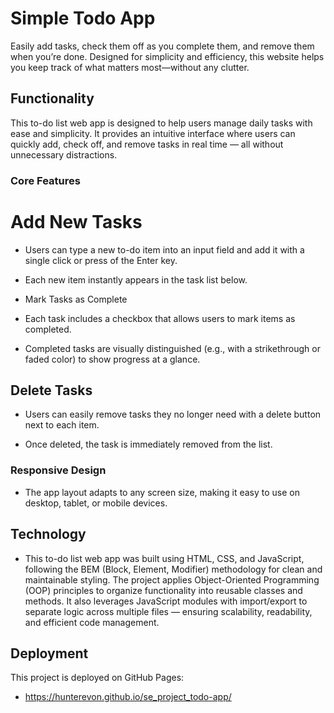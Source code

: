 # Simple Todo App

Easily add tasks, check them off as you complete them, and remove them when you’re done. Designed for simplicity and efficiency, this website helps you keep track of what matters most—without any clutter.

## Functionality

This to-do list web app is designed to help users manage daily tasks with ease and simplicity. It provides an intuitive interface where users can quickly add, check off, and remove tasks in real time — all without unnecessary distractions.

### Core Features

# Add New Tasks

- Users can type a new to-do item into an input field and add it with a single click or press of the Enter key.

- Each new item instantly appears in the task list below.

- Mark Tasks as Complete

- Each task includes a checkbox that allows users to mark items as completed.

- Completed tasks are visually distinguished (e.g., with a strikethrough or faded color) to show progress at a glance.

## Delete Tasks

- Users can easily remove tasks they no longer need with a delete button next to each item.

- Once deleted, the task is immediately removed from the list.

### Responsive Design

- The app layout adapts to any screen size, making it easy to use on desktop, tablet, or mobile devices.

## Technology

- This to-do list web app was built using HTML, CSS, and JavaScript, following the BEM (Block, Element, Modifier) methodology for clean and maintainable styling. The project applies Object-Oriented Programming (OOP) principles to organize functionality into reusable classes and methods. It also leverages JavaScript modules with import/export to separate logic across multiple files — ensuring scalability, readability, and efficient code management.

## Deployment

This project is deployed on GitHub Pages:

- https://hunterevon.github.io/se_project_todo-app/
